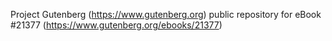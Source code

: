 Project Gutenberg (https://www.gutenberg.org) public repository for eBook #21377 (https://www.gutenberg.org/ebooks/21377)
